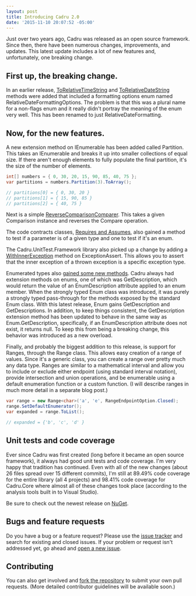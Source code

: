 ```yaml
---
layout: post
title: Introducing Cadru 2.0
date: '2015-11-10 20:07:52 -05:00'
---
```


Just over two years ago, Cadru was released as an open source framework. Since then, there have been numerous changes, improvements, and updates. This latest update includes a lot of new features and, unfortunately, one breaking change.

## First up, the breaking change.

In an earlier release, [ToRelativeTimeString](https://github.com/scottdorman/cadru/commit/6102e4fdeeddcb6a28cfb10c2c38498ed97bc632) and [ToRelativeDateString](https://github.com/scottdorman/cadru/commit/45286b8f617f7fbf1a46838595f1fb0460e22882) methods were added that included a formatting options enum named RelativeDateFormattingOptions. The problem is that this was a plural name for a non-flags enum and it really didn't portray the meaning of the enum very well. This has been renamed to just RelativeDateFormatting.

## Now, for the new features.

A new extension method on IEnumerable has been added called Partition. This takes an IEnumerable and breaks it up into smaller collections of equal size. If there aren't enough elements to fully populate the final partition, it's the size of the number of elements.

```csharp
int[] numbers = { 0, 30, 20, 15, 90, 85, 40, 75 }; 
var partitions = numbers.Partition(3).ToArray(); 

// partitions[0] = { 0, 30, 20 }
// partitions[1] = { 15, 90, 85 }
// partitions[2] = { 40, 75 }
```

Next is a simple [ReverseComparisonComparer](https://github.com/scottdorman/cadru/commit/6d3f6ebdd7bf94f8da4c505e2a2d126a103eadf7). This takes a given Comparison<T> instance and reverses the Compare operation.

The code contracts classes, [Requires and Assumes](https://github.com/scottdorman/cadru/commit/5116b74f3e6388f26c8d0f115c7c794e2fc72712), also gained a method to test if a parameter is of a given type and one to test if it's an enum.

The Cadru.UnitTest.Framework library also picked up a change by adding a [WithInnerException](https://github.com/scottdorman/cadru/commit/c4cd4d9ea04ec71c7c42e7bc108322a81496dbec) method on ExceptionAssert. This allows you to assert that the inner exception of a thrown exception is a specific exception type.

Enumerated types also [gained some new methods](https://github.com/scottdorman/cadru/commit/187f1970f528894d59be54105239870ecafbe83b). Cadru always had extension methods on enums, one of which was GetDescription, which would return the value of an EnumDescription attribute applied to an enum member. When the strongly typed Enum<T> class was introduced, it was purely a strongly typed pass-through for the methods exposed by the standard Enum class. With this latest release, Enum<T> gains GetDescription and GetDescriptions. In addition, to keep things consistent, the GetDescription extension method has been updated to behave in the same way as Enum<T>.GetDescription, specifically, if an EnumDescription attribute does not exist, it returns null. To keep this from being a breaking change, this behavior was introduced as a new overload.

Finally, and probably the biggest addition to this release, is support for Ranges, through the Range<T> class. This allows easy creation of a range of values. Since it's a generic class, you can create a range over pretty much any data type. Ranges are similar to a mathematical interval and allow you to include or exclude either endpoint (using standard interval notation), provide intersection and union operations, and be enumerable using a default enumeration function or a custom function. (I will describe ranges in much more detail in a separate blog post.)

```csharp
var range = new Range<char>('a', 'e', RangeEndpointOption.Closed);
range.SetDefaultEnumerator();
var expanded = range.ToList();

// expanded = {'b', 'c', 'd' }
```

## Unit tests and code coverage

Ever since Cadru was first created (long before it became an open source framework), it always had good unit tests and code coverage. I'm very happy that tradition has continued. Even with all of the new changes (about 26 files spread over 15 different commits), I'm still at 89.49% code coverage for the entire library (all 4 projects) and 98.41% code coverage for Cadru.Core where almost all of these changes took place (according to the analysis tools built in to Visual Studio).

Be sure to check out the newest release on [NuGet](https://www.nuget.org/packages?q=Tags%3A%22cadru%22).

## Bugs and feature requests

Do you have a bug or a feature request? Please use the [issue tracker](https://github.com/scottdorman/cadru/issues) and search for existing and closed issues. If your problem or request isn't addressed yet, go ahead and [open a new issue](https://github.com/scottdorman/cadru/issues/new). 

## Contributing

You can also get involved and [fork the repository](https://github.com/scottdorman/cadru/fork) to submit your own pull requests. (More detailed contributor guidelines will be available soon.)
